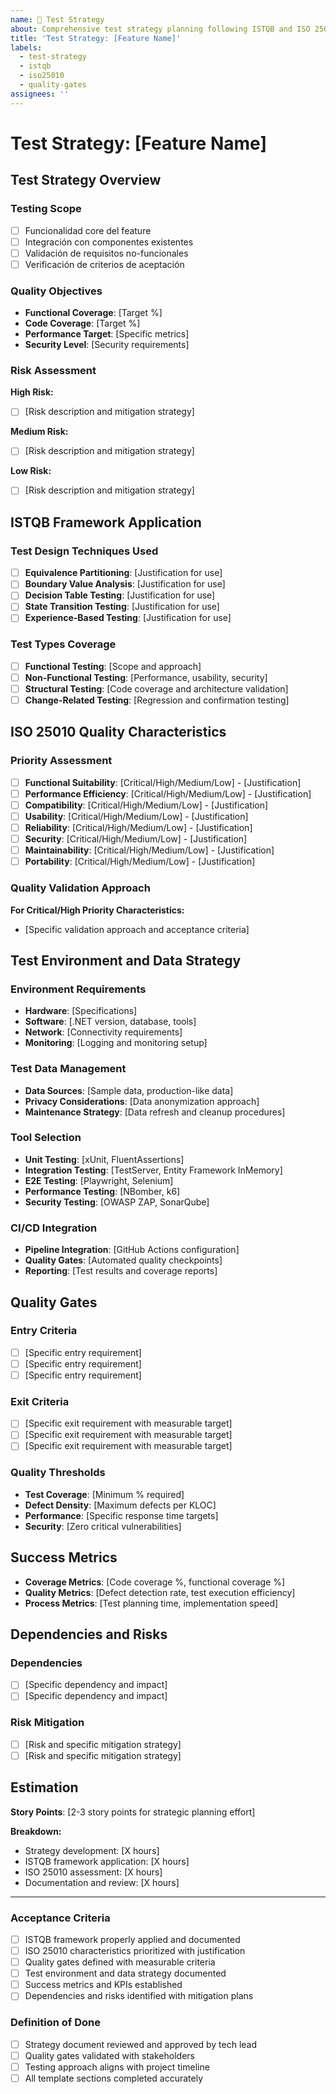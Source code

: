 ```yaml
---
name: 🧪 Test Strategy
about: Comprehensive test strategy planning following ISTQB and ISO 25010 standards
title: 'Test Strategy: [Feature Name]'
labels: 
  - test-strategy
  - istqb
  - iso25010
  - quality-gates
assignees: ''
---
```


# Test Strategy: [Feature Name]

## Test Strategy Overview
<!-- Proporcione un resumen del enfoque de testing basado en ISTQB y ISO 25010 -->

### Testing Scope
<!-- Defina las características y componentes que serán probados -->
- [ ] Funcionalidad core del feature
- [ ] Integración con componentes existentes
- [ ] Validación de requisitos no-funcionales
- [ ] Verificación de criterios de aceptación

### Quality Objectives
<!-- Establezca objetivos de calidad medibles y criterios de éxito -->
- **Functional Coverage**: [Target %]
- **Code Coverage**: [Target %]
- **Performance Target**: [Specific metrics]
- **Security Level**: [Security requirements]

### Risk Assessment
<!-- Identifique riesgos y estrategias de mitigación -->
**High Risk:**
- [ ] [Risk description and mitigation strategy]

**Medium Risk:**
- [ ] [Risk description and mitigation strategy]

**Low Risk:**
- [ ] [Risk description and mitigation strategy]

## ISTQB Framework Application

### Test Design Techniques Used
<!-- Seleccione y justifique las técnicas ISTQB aplicables -->
- [ ] **Equivalence Partitioning**: [Justification for use]
- [ ] **Boundary Value Analysis**: [Justification for use]
- [ ] **Decision Table Testing**: [Justification for use]
- [ ] **State Transition Testing**: [Justification for use]
- [ ] **Experience-Based Testing**: [Justification for use]

### Test Types Coverage
<!-- Defina la cobertura completa de tipos de pruebas -->
- [ ] **Functional Testing**: [Scope and approach]
- [ ] **Non-Functional Testing**: [Performance, usability, security]
- [ ] **Structural Testing**: [Code coverage and architecture validation]
- [ ] **Change-Related Testing**: [Regression and confirmation testing]

## ISO 25010 Quality Characteristics

### Priority Assessment
<!-- Priorice las características de calidad ISO 25010 para este feature -->
- [ ] **Functional Suitability**: [Critical/High/Medium/Low] - [Justification]
- [ ] **Performance Efficiency**: [Critical/High/Medium/Low] - [Justification]
- [ ] **Compatibility**: [Critical/High/Medium/Low] - [Justification]
- [ ] **Usability**: [Critical/High/Medium/Low] - [Justification]
- [ ] **Reliability**: [Critical/High/Medium/Low] - [Justification]
- [ ] **Security**: [Critical/High/Medium/Low] - [Justification]
- [ ] **Maintainability**: [Critical/High/Medium/Low] - [Justification]
- [ ] **Portability**: [Critical/High/Medium/Low] - [Justification]

### Quality Validation Approach
<!-- Describa cómo se validará cada característica priorizada -->
**For Critical/High Priority Characteristics:**
- [Specific validation approach and acceptance criteria]

## Test Environment and Data Strategy

### Environment Requirements
<!-- Especifique requisitos de entorno de pruebas -->
- **Hardware**: [Specifications]
- **Software**: [.NET version, database, tools]
- **Network**: [Connectivity requirements]
- **Monitoring**: [Logging and monitoring setup]

### Test Data Management
<!-- Defina estrategia de gestión de datos de prueba -->
- **Data Sources**: [Sample data, production-like data]
- **Privacy Considerations**: [Data anonymization approach]
- **Maintenance Strategy**: [Data refresh and cleanup procedures]

### Tool Selection
<!-- Identifique herramientas de testing -->
- **Unit Testing**: [xUnit, FluentAssertions]
- **Integration Testing**: [TestServer, Entity Framework InMemory]
- **E2E Testing**: [Playwright, Selenium]
- **Performance Testing**: [NBomber, k6]
- **Security Testing**: [OWASP ZAP, SonarQube]

### CI/CD Integration
<!-- Describa integración con pipeline de CI/CD -->
- **Pipeline Integration**: [GitHub Actions configuration]
- **Quality Gates**: [Automated quality checkpoints]
- **Reporting**: [Test results and coverage reports]

## Quality Gates
<!-- Defina criterios de entrada y salida claros -->

### Entry Criteria
- [ ] [Specific entry requirement]
- [ ] [Specific entry requirement]
- [ ] [Specific entry requirement]

### Exit Criteria
- [ ] [Specific exit requirement with measurable target]
- [ ] [Specific exit requirement with measurable target]
- [ ] [Specific exit requirement with measurable target]

### Quality Thresholds
<!-- Establezca umbrales específicos y medibles -->
- **Test Coverage**: [Minimum % required]
- **Defect Density**: [Maximum defects per KLOC]
- **Performance**: [Specific response time targets]
- **Security**: [Zero critical vulnerabilities]

## Success Metrics
<!-- Defina métricas de éxito específicas -->
- **Coverage Metrics**: [Code coverage %, functional coverage %]
- **Quality Metrics**: [Defect detection rate, test execution efficiency]
- **Process Metrics**: [Test planning time, implementation speed]

## Dependencies and Risks
<!-- Identifique dependencias críticas y riesgos -->
### Dependencies
- [ ] [Specific dependency and impact]
- [ ] [Specific dependency and impact]

### Risk Mitigation
- [ ] [Risk and specific mitigation strategy]
- [ ] [Risk and specific mitigation strategy]

## Estimation
<!-- Proporcione estimación basada en esfuerzo de planificación estratégica -->
**Story Points**: [2-3 story points for strategic planning effort]

**Breakdown:**
- Strategy development: [X hours]
- ISTQB framework application: [X hours]
- ISO 25010 assessment: [X hours]
- Documentation and review: [X hours]

---

### Acceptance Criteria
- [ ] ISTQB framework properly applied and documented
- [ ] ISO 25010 characteristics prioritized with justification
- [ ] Quality gates defined with measurable criteria
- [ ] Test environment and data strategy documented
- [ ] Success metrics and KPIs established
- [ ] Dependencies and risks identified with mitigation plans

### Definition of Done
- [ ] Strategy document reviewed and approved by tech lead
- [ ] Quality gates validated with stakeholders
- [ ] Testing approach aligns with project timeline
- [ ] All template sections completed accurately